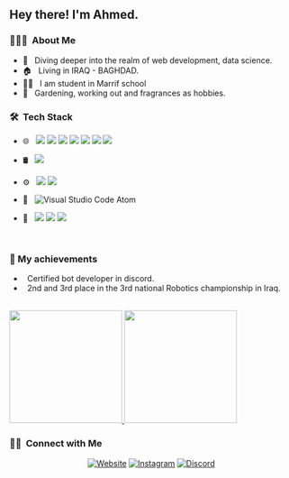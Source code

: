 <h2> Hey there! I'm Ahmed.</h2>

<h3> 👨🏻‍💻 &nbsp;About Me </h3>

- 💭 &nbsp; Diving deeper into the realm of web development, data science.
- 🏠 &nbsp; Living in IRAQ - BAGHDAD.
- 👨‍🎓 &nbsp; I am student in Marrif school
- 🍭 &nbsp; Gardening, working out and fragrances as hobbies.

<h3> 🛠 &nbsp;Tech Stack</h3>
 
- 🌐  &nbsp; <img src="https://img.shields.io/badge/html5%20-%23E34F26.svg?&style=for-the-badge&logo=html5&logoColor=white"/> <img src="https://img.shields.io/badge/css3%20-%231572B6.svg?&style=for-the-badge&logo=css3&logoColor=green"/> <img src="https://img.shields.io/badge/bootstrap%20-%23563D7C.svg?&style=for-the-badge&logo=bootstrap&logoColor=white"/> <img src="https://img.shields.io/badge/typescript%20-%23323330.svg?&style=for-the-badge&logo=typescript&logoColor=blue"/> <img src="https://img.shields.io/badge/javascript%20-%23323330.svg?&style=for-the-badge&logo=javascript&logoColor=%23F7DF1E"/> <img src="https://img.shields.io/badge/node.js%20-%2343853D.svg?&style=for-the-badge&logo=node.js&logoColor=white"/> <img src="https://img.shields.io/badge/react%20-%2320232a.svg?&style=for-the-badge&logo=react&logoColor=%2361DAFB"/>

- 🛢 &nbsp;
   <img src ="https://img.shields.io/badge/MongoDB-%234ea94b.svg?&style=for-the-badge&logo=mongodb&logoColor=white"/>
- ⚙️ &nbsp;
  <img src="https://img.shields.io/badge/git%20-%23F05033.svg?&style=for-the-badge&logo=git&logoColor=white"/> <img src="https://img.shields.io/badge/github%20-%23121011.svg?&style=for-the-badge&logo=github&logoColor=white"/>

- 🔧 &nbsp;
 ![Visual Studio Code](https://img.shields.io/badge/-VsCode-2C2C32?style=flat-square&logo=visual-studio-code&logoColor=0078D7) Atom
- 🎨 &nbsp;
 <img src="https://img.shields.io/badge/adobe%20photoshop%20-%2331A8FF.svg?&style=for-the-badge&logo=adobe%20photoshop&logoColor=white"/> <img src="https://img.shields.io/badge/figma%20-%23F24E1E.svg?&style=for-the-badge&logo=figma&logoColor=white"/>  <img src="https://img.shields.io/badge/adobe%20xd%20-%23FF26BE.svg?&style=for-the-badge&logo=adobe%20xd&logoColor=white"/>


<br/>
<h3> 🧾 My achievements</h3>

-  &nbsp; Certified bot developer in discord.
-  &nbsp; 2nd and 3rd place in the 3rd national Robotics championship in Iraq.

<br/>

<a href="https://github.com/z7pz">
  <img height="200em" src="https://github-readme-stats.vercel.app/api?username=z7pz&theme=buefy&show_icons=true" />
  <img height="200em" src="https://github-readme-stats.vercel.app/api/top-langs/?username=z7pz&theme=buefy&layout=compact" />
</a>

<br/>

<h3> 🤝🏻 &nbsp;Connect with Me </h3>

<p align="center">
<a href="https://smash.codestation.com/"><img alt="Website" src="https://img.shields.io/badge/Website-smash.codestation.com-green?style=flat-square&logo=google-chrome"></a>
<a href="https://www.instagram.com/z7p.z/"><img alt="Instagram" src="https://img.shields.io/badge/Instagram-z7pz-red?style=flat-square&logo=instagram"></a>
<a href="https://discord.gg/kkT5UVcSHT"><img alt="Discord" src="https://img.shields.io/badge/Discord-Codestation-blue?style=flat-square&logo=discord"></a>
</p>
